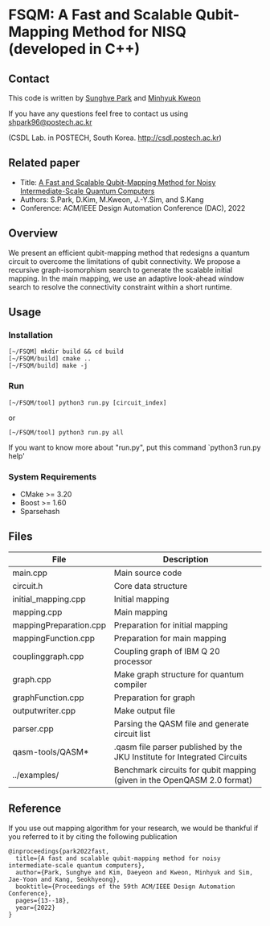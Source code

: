 # FSQM: A Fast and Scalable Qubit-Mapping Method for NISQ (developed in C++)

## Contact
This code is written by [Sunghye Park](shpark96@postech.ac.kr) and [Minhyuk Kweon](mh.kweon@postech.ac.kr)

If you have any questions feel free to contact us using shpark96@postech.ac.kr

(CSDL Lab. in POSTECH, South Korea. http://csdl.postech.ac.kr)

## Related paper
- Title: [A Fast and Scalable Qubit-Mapping Method for Noisy Intermediate-Scale Quantum Computers](https://dl.acm.org/doi/abs/10.1145/3489517.3530402)
- Authors: S.Park, D.Kim, M.Kweon, J.-Y.Sim, and S.Kang
- Conference: ACM/IEEE Design Automation Conference (DAC), 2022

## Overview
We present an efficient qubit-mapping method that redesigns a quantum circuit to overcome the limitations of qubit connectivity. We propose a recursive graph-isomorphism search to generate the scalable initial mapping. In the main mapping, we use an adaptive look-ahead window search to resolve the connectivity constraint within a short runtime. 

## Usage
### Installation
```
[~/FSQM] mkdir build && cd build
[~/FSQM/build] cmake ..
[~/FSQM/build] make -j
```

### Run
```
[~/FSQM/tool] python3 run.py [circuit_index]
```
or
```
[~/FSQM/tool] python3 run.py all
```


If you want to know more about "run.py", put this command `python3 run.py help'

### System Requirements

* CMake >= 3.20
* Boost >= 1.60
* Sparsehash

## Files
| File      | Description |
| ----------- | ----------- |
| main.cpp      | Main source code |
| circuit.h   | Core data structure |
| initial_mapping.cpp   | Initial mapping |
| mapping.cpp   | Main mapping |
| mappingPreparation.cpp   | Preparation for initial mapping |
| mappingFunction.cpp   | Preparation for main mapping |
| couplinggraph.cpp  | Coupling graph of IBM Q 20 processor  |
| graph.cpp   | Make graph structure for quantum compiler |
| graphFunction.cpp   | Preparation for graph |
| outputwriter.cpp   | Make output file |
| parser.cpp  | Parsing the QASM file and generate circuit list |
| qasm-tools/QASM*   | .qasm file parser published by the JKU Institute for Integrated Circuits |
| ../examples/| Benchmark circuits for qubit mapping (given in the OpenQASM 2.0 format) |



## Reference
If you use out mapping algorithm for your research, we would be thankful if you referred to it by citing the following publication
```
@inproceedings{park2022fast,
  title={A fast and scalable qubit-mapping method for noisy intermediate-scale quantum computers},
  author={Park, Sunghye and Kim, Daeyeon and Kweon, Minhyuk and Sim, Jae-Yoon and Kang, Seokhyeong},
  booktitle={Proceedings of the 59th ACM/IEEE Design Automation Conference},
  pages={13--18},
  year={2022}
}
```

